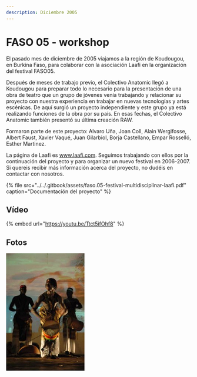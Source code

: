 ```yaml
---
description: Diciembre 2005
---
```


# FASO 05 - workshop

El pasado mes de diciembre de 2005 viajamos a la región de Koudougou, en Burkina Faso, para colaborar con la asociación Laafi en la organización del festival FASO05.

Después de meses de trabajo previo, el Colectivo Anatomic llegó a Koudougou para preparar todo lo necesario para la presentación de una obra de teatro que un grupo de jóvenes venía trabajando y relacionar su proyecto con nuestra experiencia en trabajar en nuevas tecnologías y artes escénicas. De aquí surgió un proyecto independiente y este grupo ya está realizando funciones de la obra por su país. En esas fechas, el Colectivo Anatomic también presentó su última creación RAW.

Formaron parte de este proyecto: Alvaro Uña, Joan Coll, Alain Wergifosse, Albert Faust, Xavier Vaqué, Juan Gilarbiol, Borja Castellano, Empar Rosselló, Esther Martinez.

La página de Laafi es www.laafi.com. Seguimos trabajando con ellos por la continuación del proyecto y para organizar un nuevo festival en 2006-2007. Si quereis recibir más información acerca del proyecto, no dudéis en contactar con nosotros. 

{% file src="../../.gitbook/assets/faso.05-festival-multidisciplinar-laafi.pdf" caption="Documentación del proyecto" %}



## Vídeo

{% embed url="https://youtu.be/Ttct5ifOhf8" %}

## Fotos

![](../../.gitbook/assets/faso-1-.jpg)





